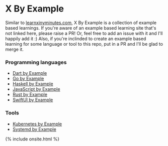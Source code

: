 # X By Example
Similar to [learnxinyminutes.com](https://learnxinyminutes.com), X By Example is a collection of example based learnings. If you're aware of an example based learning site that's not linked here, please raise a PR! Or, feel free to add an issue with it and I'll happily add it :) Also, if you're inclinded to create an example based learning for some language or tool to this repo, put in a PR and I'll be glad to merge it.

### Programming languages
- [Dart by Example](https://www.jpryan.me/dartbyexample/)
- [Go by Example](https://gobyexample.com)
- [Haskell by Example](https://lotz84.github.io/haskellbyexample/)
- [JavaScript by Example](https://javascriptbyexample.com)
- [Rust by Example](https://doc.rust-lang.org/rust-by-example/)
- [SwiftUI by Example](https://www.hackingwithswift.com/quick-start/swiftui)

### Tools
- [Kubernetes by Example](https://kubebyexample.com)
- [Systemd by Example](https://systemd-by-example.com)

{% include onsite.html %}
